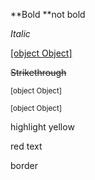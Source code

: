 **Bold **not bold

_Italic_

<u>[object Object]</u>

~~Strikethrough~~

<sub>[object Object]</sub>

<sup>[object Object]</sup>

highlight yellow

red text

border
